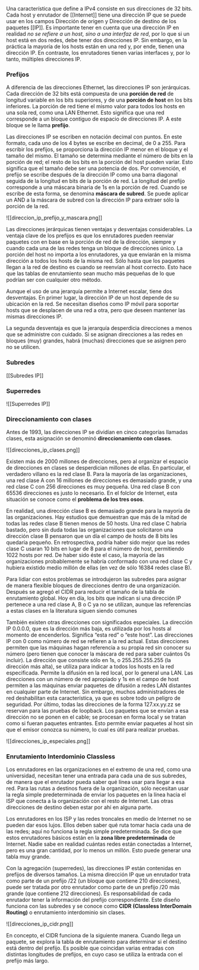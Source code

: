 Una característica que define a IPv4 consiste en sus direcciones de 32 bits. Cada host y enrutador de [[Internet]] tiene una dirección IP que se puede usar en los campos Dirección de origen y Dirección de destino de los paquetes [[IP]]. Es importante tener en cuenta que una dirección IP en realidad *no se refiere a un host, sino a una interfaz de red*, por lo que si un host está en dos redes, debe tener dos direcciones IP. Sin embargo, en la práctica la mayoría de los hosts están en una red y, por ende, tienen una dirección IP. En contraste, los enrutadores tienen varias interfaces y, por lo tanto, múltiples direcciones IP.

### Prefijos
A diferencia de las direcciones Ethernet, las direcciones IP son jerárquicas. Cada dirección de 32 bits está compuesta de una **porción de red** de longitud variable en los bits superiores, y de una **porción de host** en los bits inferiores. La porción de red tiene el mismo valor para todos los hosts en una sola red, como una LAN Ethernet. Esto significa que una red corresponde a un bloque contiguo de espacio de direcciones IP. A este bloque se le llama **prefijo**.

Las direcciones IP se escriben en notación decimal con puntos. En este formato, cada uno de los 4 bytes se escribe en decimal, de 0 a 255. Para escribir los prefijos, se proporciona la dirección IP menor en el bloque y el tamaño del mismo. El tamaño se determina mediante el número de bits en la porción de red; el resto de los bits en la porción del host pueden variar. Esto significa que el tamaño debe ser una potencia de dos. Por convención, el prefijo se escribe después de la dirección IP como una barra diagonal seguida de la longitud en bits de la porción de red. La longitud del prefijo corresponde a una máscara binaria de 1s en la porción de red. Cuando se escribe de esta forma, se denomina **máscara de subred**. Se puede aplicar un AND a la máscara de subred con la dirección IP para extraer sólo la porción de la red.

![[direccion_ip_prefijo_y_mascara.png]]

Las direcciones jerárquicas tienen ventajas y desventajas considerables. La ventaja clave de los prefijos es que los enrutadores pueden reenviar paquetes con en base en la porción de red de la dirección, siempre y cuando cada una de las redes tenga un bloque de direcciones único. La porción del host no importa a los enrutadores, ya que enviarán en la misma dirección a todos los hosts de la misma red. Sólo hasta que los paquetes llegan a la red de destino es cuando se reenvían al host correcto. Esto hace que las tablas de enrutamiento sean mucho más pequeñas de lo que podrían ser con cualquier otro método.

Aunque el uso de una jerarquía permite a Internet escalar, tiene dos desventajas. En primer lugar, la dirección IP de un host depende de su ubicación en la red. Se necesitan diseños como IP móvil para soportar hosts que se desplacen de una red a otra, pero que deseen mantener las mismas direcciones IP.

La segunda desventaja es que la jerarquía desperdicia direcciones a menos que se administre con cuidado. Si se asignan direcciones a las redes en bloques (muy) grandes, habrá (muchas) direcciones que se asignen pero no se utilicen.

### Subredes
[[Subredes IP]]

### Superredes
![[Superredes IP]]

### Direccionamiento con clases
Antes de 1993, las direcciones IP se dividían en cinco categorías llamadas clases, esta asignación se denominó **direccionamiento con clases**.

![[direcciones_ip_clases.png]]

Existen más de 2000 millones de direcciones, pero al organizar el espacio de direcciones en clases se desperdician millones de ellas. En particular, el verdadero villano es la red clase B. Para la mayoría de las organizaciones, una red clase A con 16 millones de direcciones es demasiado grande, y una red clase C con 256 direcciones es muy pequeña. Una red clase B con 65536 direcciones es justo lo necesario. En el folclor de Internet, esta situación se conoce como el **problema de los tres osos**.

En realidad, una dirección clase B es demasiado grande para la mayoría de las organizaciones. Hay estudios que demuestran que más de la mitad de todas las redes clase B tienen menos de 50 hosts. Una red clase C habría bastado, pero sin duda todas las organizaciones que solicitaron una dirección clase B pensaron que un día el campo de hosts de 8 bits les quedaría pequeño. En retrospectiva, podría haber sido mejor que las redes clase C usaran 10 bits en lugar de 8 para el número de host, permitiendo 1022 hosts por red. De haber sido éste el caso, la mayoría de las organizaciones probablemente se habría conformado con una red clase C y hubiera existido medio millón de ellas (en vez de sólo 16384 redes clase B).

Para lidiar con estos problemas se introdujeron las subredes para asignar de manera flexible bloques de direcciones dentro de una organización. Después se agregó el CIDR para reducir el tamaño de la tabla de enrutamiento global. Hoy en día, los bits que indican si una dirección IP pertenece a una red clase A, B o C ya no se utilizan, aunque las referencias a estas clases en la literatura siguen siendo comunes

También existen otras direcciones con significados especiales. La dirección IP 0.0.0.0, que es la dirección más baja, es utilizada por los hosts al momento de encenderlos. Significa “esta red” o “este host”. Las direcciones IP con 0 como número de red se refieren a la red actual. Estas direcciones permiten que las máquinas hagan referencia a su propia red sin conocer su número (pero tienen que conocer la máscara de red para saber cuántos 0s incluir). La dirección que consiste sólo en 1s, o 255.255.255.255 (la dirección más alta), se utiliza para indicar a todos los hosts en la red especificada. Permite la difusión en la red local, por lo general una LAN. Las direcciones con un número de red apropiado y 1s en el campo de host permiten a las máquinas enviar paquetes de difusión a redes LAN distantes en cualquier parte de Internet. Sin embargo, muchos administradores de red deshabilitan esta característica, ya que es sobre todo un peligro de seguridad. Por último, todas las direcciones de la forma 127.xx.yy.zz se reservan para las pruebas de loopback. Los paquetes que se envían a esa dirección no se ponen en el cable; se procesan en forma local y se tratan como si fueran paquetes entrantes. Esto permite enviar paquetes al host sin que el emisor conozca su número, lo cual es útil para realizar pruebas.

![[direcciones_ip_especiales.png]]

### Enrutamiento Interdominio Classless
Los enrutadores en las organizaciones en el extremo de una red, como una universidad, necesitan tener una entrada para cada una de sus subredes, de manera que el enrutador pueda saber qué línea usar para llegar a esa red. Para las rutas a destinos fuera de la organización, sólo necesitan usar la regla simple predeterminada de enviar los paquetes en la línea hacia el ISP que conecta a la organización con el resto de Internet. Las otras direcciones de destino deben estar por ahí en alguna parte.

Los enrutadores en los ISP y las redes troncales en medio de Internet no se pueden dar esos lujos. Ellos deben saber qué ruta tomar hacia cada una de las redes; aquí no funciona la regla simple predeterminada. Se dice que estos enrutadores básicos están en la **zona libre predeterminada** de Internet. Nadie sabe en realidad cuántas redes están conectadas a Internet, pero es una gran cantidad, por lo menos un millón. Esto puede generar una tabla muy grande.

Con la agregación (superredes), las direcciones IP están contenidas en prefijos de diversos tamaños. La misma dirección IP que un enrutador trata como parte de un prefijo /22 (un bloque que contiene 210 direcciones), puede ser tratada por otro enrutador como parte de un prefijo /20 más grande (que contiene 212 direcciones). Es responsabilidad de cada enrutador tener la información del prefijo correspondiente. Este diseño funciona con las subredes y se conoce como **CIDR (Classless InterDomain Routing)** o enrutamiento interdominio sin clases.

![[direcciones_ip_cidr.png]]

En concepto, el CIDR funciona de la siguiente manera. Cuando llega un paquete, se explora la tabla de enrutamiento para determinar si el destino está dentro del prefijo. Es posible que coincidan varias entradas con distintas longitudes de prefijos, en cuyo caso se utiliza la entrada con el prefijo más largo.

